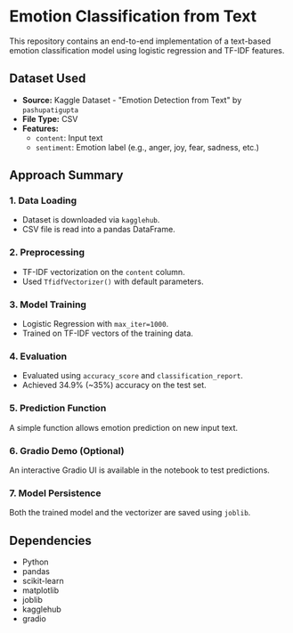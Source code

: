 # Emotion Classification from Text

This repository contains an end-to-end implementation of a text-based emotion classification model using logistic regression and TF-IDF features.

## Dataset Used

- **Source:** Kaggle Dataset - "Emotion Detection from Text" by `pashupatigupta`
- **File Type:** CSV
- **Features:**
  - `content`: Input text
  - `sentiment`: Emotion label (e.g., anger, joy, fear, sadness, etc.)

## Approach Summary

### 1. Data Loading
- Dataset is downloaded via `kagglehub`.
- CSV file is read into a pandas DataFrame.


### 2. Preprocessing
- TF-IDF vectorization on the `content` column.
- Used `TfidfVectorizer()` with default parameters.

### 3. Model Training
- Logistic Regression with `max_iter=1000`.
- Trained on TF-IDF vectors of the training data.

### 4. Evaluation
- Evaluated using `accuracy_score` and `classification_report`.
- Achieved 34.9% (~35%) accuracy on the test set.

### 5. Prediction Function
A simple function allows emotion prediction on new input text.

### 6. Gradio Demo (Optional)
An interactive Gradio UI is available in the notebook to test predictions.

### 7. Model Persistence
Both the trained model and the vectorizer are saved using `joblib`.

## Dependencies

- Python 
- pandas
- scikit-learn
- matplotlib
- joblib
- kagglehub
- gradio


